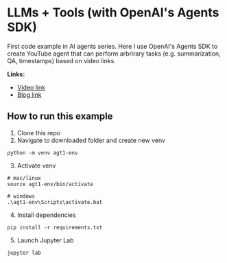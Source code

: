 #  LLMs + Tools (with OpenAI's Agents SDK)
First code example in AI agents series. Here I use OpenAI's Agents SDK to create YouTube agent that can perform arbrirary tasks (e.g. summarization, QA, timestamps) based on video links.

**Links:**
- [Video link](https://youtu.be/-BUs1CPHKfU)
- [Blog link](https://shawhin.medium.com/how-to-improve-llms-with-tools-69cc68c804ed)

## How to run this example

1. Clone this repo
2. Navigate to downloaded folder and create new venv
```
python -m venv agt1-env
```
3. Activate venv
```
# mac/linux
source agt1-env/bin/activate

# windows
.\agt1-env\Scripts\activate.bat
```
4. Install dependencies
```
pip install -r requirements.txt
```
5. Launch Jupyter Lab
```
jupyter lab
```
